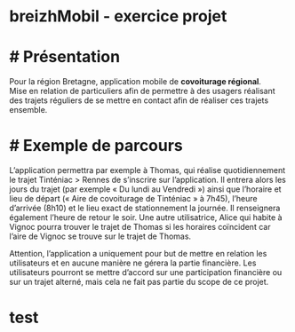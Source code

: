 # breizhMobil - exercice projet

# # Présentation

Pour la région Bretagne, application mobile de **covoiturage régional**.<br>
Mise en relation de particuliers afin de permettre à des usagers réalisant des trajets réguliers de se mettre en contact afin de réaliser ces trajets ensemble.


# # Exemple de parcours
L’application permettra par exemple à Thomas, qui réalise quotidiennement le trajet Tinténiac > Rennes de s’inscrire sur l’application. Il entrera alors les jours du trajet (par exemple « Du lundi au Vendredi ») ainsi que l’horaire et lieu de départ (« Aire de covoiturage de Tinténiac » à 7h45), l’heure d’arrivée (8h10) et le lieu exact de stationnement la journée. Il renseignera également l’heure de retour le soir.
Une autre utilisatrice, Alice qui habite à Vignoc pourra trouver le trajet de Thomas si les horaires coïncident car l’aire de Vignoc se trouve sur le trajet de Thomas.

Attention, l’application a uniquement pour but de mettre en relation les utilisateurs et en aucune manière ne gérera la partie financière. Les utilisateurs pourront se mettre d’accord sur une participation financière ou sur un trajet alterné, mais cela ne fait pas partie du scope de ce projet.

# test